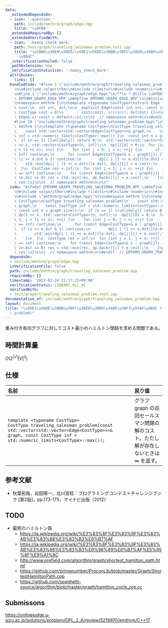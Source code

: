 ```yaml
---
data:
  _extendedDependsOn:
  - icon: ':question:'
    path: include/emthrm/graph/edge.hpp
    title: "\u8FBA"
  _extendedRequiredBy: []
  _extendedVerifiedWith:
  - icon: ':heavy_check_mark:'
    path: test/graph/traveling_salesman_problem.test.cpp
    title: "\u30B0\u30E9\u30D5/\u5DE1\u56DE\u30BB\u30FC\u30EB\u30B9\u30DE\u30F3\u554F\
      \u984C"
  _isVerificationFailed: false
  _pathExtension: hpp
  _verificationStatusIcon: ':heavy_check_mark:'
  attributes:
    links: []
  bundledCode: "#line 1 \"include/emthrm/graph/traveling_salesman_problem.hpp\"\n\n\
    \n\n#include <algorithm>\n#include <limits>\n#include <numeric>\n#include <vector>\n\
    \n#line 1 \"include/emthrm/graph/edge.hpp\"\n/**\n * @title \u8FBA\n */\n\n#ifndef\
    \ EMTHRM_GRAPH_EDGE_HPP_\n#define EMTHRM_GRAPH_EDGE_HPP_\n\n#include <compare>\n\
    \nnamespace emthrm {\n\ntemplate <typename CostType>\nstruct Edge {\n  CostType\
    \ cost;\n  int src, dst;\n\n  explicit Edge(const int src, const int dst, const\
    \ CostType cost = 0)\n      : cost(cost), src(src), dst(dst) {}\n\n  auto operator<=>(const\
    \ Edge& x) const = default;\n};\n\n}  // namespace emthrm\n\n#endif  // EMTHRM_GRAPH_EDGE_HPP_\n\
    #line 10 \"include/emthrm/graph/traveling_salesman_problem.hpp\"\n\nnamespace\
    \ emthrm {\n\ntemplate <typename CostType>\nCostType traveling_salesman_problem(\n\
    \    const std::vector<std::vector<Edge<CostType>>>& graph,\n    const CostType\
    \ inf = std::numeric_limits<CostType>::max()) {\n  const int n = graph.size();\n\
    \  if (n == 1) [[unlikely]] return 0;\n  std::vector<std::vector<CostType>> dp(1\
    \ << n, std::vector<CostType>(n, inf));\n  dp[1][0] = 0;\n  for (int i = 1; i\
    \ < (1 << n); ++i) {\n    for (int j = 0; j < n; ++j) {\n      if (dp[i][j] ==\
    \ inf) continue;\n      for (const Edge<CostType>& e : graph[j]) {\n        if\
    \ (i >> e.dst & 1) continue;\n        dp[i | (1 << e.dst)][e.dst] =\n        \
    \    std::min(dp[i | (1 << e.dst)][e.dst], dp[i][j] + e.cost);\n      }\n    }\n\
    \  }\n  CostType res = inf;\n  for (int j = 1; j < n; ++j) {\n    if (dp.back()[j]\
    \ == inf) continue;\n    for (const Edge<CostType>& e : graph[j]) {\n      if\
    \ (e.dst == 0) res = std::min(res, dp.back()[j] + e.cost);\n    }\n  }\n  return\
    \ res;\n}\n\n}  // namespace emthrm\n\n\n"
  code: "#ifndef EMTHRM_GRAPH_TRAVELING_SALESMAN_PROBLEM_HPP_\n#define EMTHRM_GRAPH_TRAVELING_SALESMAN_PROBLEM_HPP_\n\
    \n#include <algorithm>\n#include <limits>\n#include <numeric>\n#include <vector>\n\
    \n#include \"emthrm/graph/edge.hpp\"\n\nnamespace emthrm {\n\ntemplate <typename\
    \ CostType>\nCostType traveling_salesman_problem(\n    const std::vector<std::vector<Edge<CostType>>>&\
    \ graph,\n    const CostType inf = std::numeric_limits<CostType>::max()) {\n \
    \ const int n = graph.size();\n  if (n == 1) [[unlikely]] return 0;\n  std::vector<std::vector<CostType>>\
    \ dp(1 << n, std::vector<CostType>(n, inf));\n  dp[1][0] = 0;\n  for (int i =\
    \ 1; i < (1 << n); ++i) {\n    for (int j = 0; j < n; ++j) {\n      if (dp[i][j]\
    \ == inf) continue;\n      for (const Edge<CostType>& e : graph[j]) {\n      \
    \  if (i >> e.dst & 1) continue;\n        dp[i | (1 << e.dst)][e.dst] =\n    \
    \        std::min(dp[i | (1 << e.dst)][e.dst], dp[i][j] + e.cost);\n      }\n\
    \    }\n  }\n  CostType res = inf;\n  for (int j = 1; j < n; ++j) {\n    if (dp.back()[j]\
    \ == inf) continue;\n    for (const Edge<CostType>& e : graph[j]) {\n      if\
    \ (e.dst == 0) res = std::min(res, dp.back()[j] + e.cost);\n    }\n  }\n  return\
    \ res;\n}\n\n}  // namespace emthrm\n\n#endif  // EMTHRM_GRAPH_TRAVELING_SALESMAN_PROBLEM_HPP_\n"
  dependsOn:
  - include/emthrm/graph/edge.hpp
  isVerificationFile: false
  path: include/emthrm/graph/traveling_salesman_problem.hpp
  requiredBy: []
  timestamp: '2023-02-24 21:17:22+09:00'
  verificationStatus: LIBRARY_ALL_AC
  verifiedWith:
  - test/graph/traveling_salesman_problem.test.cpp
documentation_of: include/emthrm/graph/traveling_salesman_problem.hpp
layout: document
title: "\u5DE1\u56DE\u30BB\u30FC\u30EB\u30B9\u30DE\u30F3\u554F\u984C (traveling salesman\
  \ problem)"
---
```


重み付き有向グラフに対してコスト最小のハミルトン閉路を求める問題である。


## 時間計算量

$O(2^{\lvert V \rvert} {\lvert V \rvert}^2)$


## 仕様

|名前|戻り値|
|:--|:--|
|`template <typename CostType>`<br>`CostType traveling_salesman_problem(const std::vector<std::vector<Edge<CostType>>>& graph, const CostType inf = std::numeric_limits<CostType>::max());`|グラフ $\mathrm{graph}$ の巡回セールスマン問題の解のコスト。ただし解が存在しないときは $\infty$ を返す。|


## 参考文献

- 秋葉拓哉，岩田陽一，北川宜稔：プログラミングコンテストチャレンジブック \[第2版\]，pp.173-175，マイナビ出版（2012）


## TODO

- 最短のハミルトン路
  - https://ja.wikipedia.org/wiki/%E3%83%8F%E3%83%9F%E3%83%AB%E3%83%88%E3%83%B3%E8%B7%AF
  - https://ja.wikipedia.org/wiki/%E3%83%8F%E3%83%9F%E3%83%AB%E3%83%88%E3%83%B3%E9%96%89%E8%B7%AF%E5%95%8F%E9%A1%8C
  - http://www.prefield.com/algorithm/graph/shortest_hamilton_path.html
  - https://github.com/primenumber/ProconLib/blob/master/Graph/ShortestHamiltonPath.cpp
  - https://github.com/spaghetti-source/algorithm/blob/master/graph/hamilton_cycle_ore.cc


## Submissons

https://onlinejudge.u-aizu.ac.jp/solutions/problem/DPL_2_A/review/5219970/emthrm/C++17
